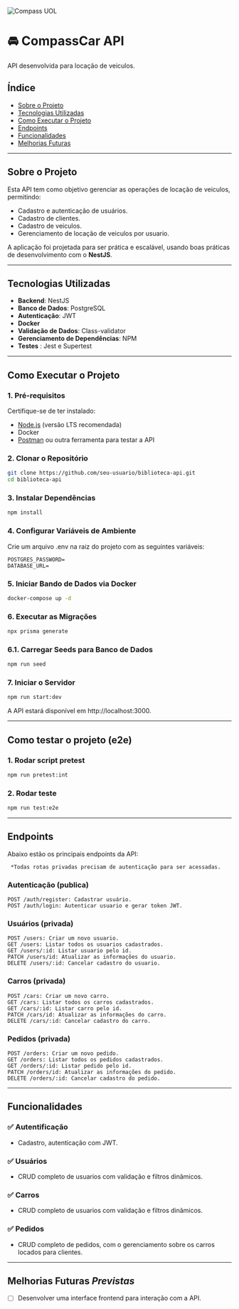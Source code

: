 ![Compass UOL](https://encrypted-tbn0.gstatic.com/images?q=tbn:ANd9GcSjETy0VOzv6gXdQZlWfiNFwK9qTxnPI8Obzw&s)

# 🚘 CompassCar API
API desenvolvida para locação de veiculos.

## **Índice**
- [Sobre o Projeto](#sobre-o-projeto)
- [Tecnologias Utilizadas](#tecnologias-utilizadas)
- [Como Executar o Projeto](#como-executar-o-projeto)
- [Endpoints](#endpoints)
- [Funcionalidades](#funcionalidades)
- [Melhorias Futuras](#melhorias-futuras-previstas)

---

## **Sobre o Projeto**
Esta API tem como objetivo gerenciar as operações de locação de veiculos, permitindo:
- Cadastro e autenticação de usuários.
- Cadastro de clientes.
- Cadastro de veiculos.
- Gerenciamento de locação de veiculos por usuario.

A aplicação foi projetada para ser prática e escalável, usando boas práticas de desenvolvimento com o **NestJS**.

---

## **Tecnologias Utilizadas**
- **Backend**: NestJS
- **Banco de Dados**: PostgreSQL
- **Autenticação**: JWT
- **Docker**
- **Validação de Dados**: Class-validator
- **Gerenciamento de Dependências**: NPM
- **Testes** : Jest e Supertest

---

## **Como Executar o Projeto**

### **1. Pré-requisitos**
Certifique-se de ter instalado:
- [Node.js](https://nodejs.org/) (versão LTS recomendada)
- Docker
- [Postman](https://www.postman.com/) ou outra ferramenta para testar a API

### **2. Clonar o Repositório**
```bash
git clone https://github.com/seu-usuario/biblioteca-api.git
cd biblioteca-api
```

### **3. Instalar Dependências**
```bash
npm install
```
### **4. Configurar Variáveis de Ambiente**
Crie um arquivo .env na raiz do projeto com as seguintes variáveis:
```dotenv
POSTGRES_PASSWORD=
DATABASE_URL=
```
### **5. Iniciar Bando de Dados via Docker**
```bash
docker-compose up -d
```
### **6. Executar as Migrações**
```bash
npx prisma generate
```
### **6.1. Carregar Seeds para Banco de Dados**
```bash
npm run seed
```
### **7. Iniciar o Servidor**
```bash
npm run start:dev
```
A API estará disponível em http://localhost:3000.
___
## **Como testar o projeto (e2e)**
### **1. Rodar script pretest**
```bash
npm run pretest:int
```
### **2. Rodar teste**
```bash
npm run test:e2e
```
___
## **Endpoints**
Abaixo estão os principais endpoints da API:

     *Todas rotas privadas precisam de autenticação para ser acessadas.

### **Autenticação (publica)**
```http
POST /auth/register: Cadastrar usuário.
POST /auth/login: Autenticar usuario e gerar token JWT.
```

### **Usuários (privada)**
```http
POST /users: Criar um novo usuario.
GET /users: Listar todos os usuarios cadastrados.
GET /users/:id: Listar usuario pelo id.
PATCH /users/id: Atualizar as informações do usuario.
DELETE /users/:id: Cancelar cadastro do usuario.
```

### **Carros (privada)**
```http
POST /cars: Criar um novo carro.
GET /cars: Listar todos os carros cadastrados.
GET /cars/:id: Listar carro pelo id.
PATCH /cars/id: Atualizar as informações do carro.
DELETE /cars/:id: Cancelar cadastro do carro.
```

### **Pedidos (privada)**
```http
POST /orders: Criar um novo pedido.
GET /orders: Listar todos os pedidos cadastrados.
GET /orders/:id: Listar pedido pelo id.
PATCH /orders/id: Atualizar as informações do pedido.
DELETE /orders/:id: Cancelar cadastro do pedido.
```
___
## **Funcionalidades**
### ✅ **Autentificação**
- Cadastro, autenticação com JWT.
### ✅ **Usuários**
- CRUD completo de usuarios com validação e filtros dinâmicos.
### ✅ **Carros**
- CRUD completo de usuarios com validação e filtros dinâmicos.
### ✅ **Pedidos**
- CRUD completo de pedidos, com o gerenciamento sobre os carros locados para clientes.
___
## **Melhorias Futuras ***Previstas*****
- [ ] Desenvolver uma interface frontend para interação com a API.
